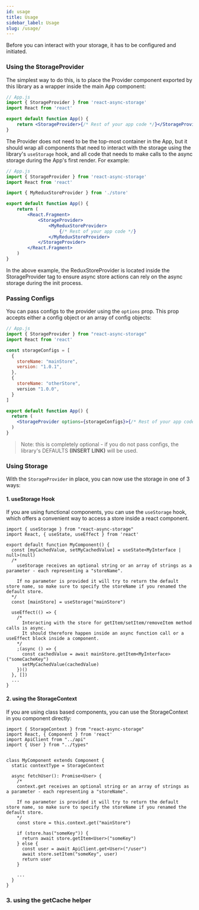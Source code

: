```yaml
---
id: usage
title: Usage
sidebar_label: Usage
slug: /usage/
---
```


Before you can interact with your storage, it has to be configured and initiated.

### Using the StorageProvider

The simplest way to do this, is to place the Provider component exported by this library as a wrapper inside the main App component:

```jsx
// App.js
import { StorageProvider } from 'react-async-storage'
import React from 'react'

export default function App() {
    return <StorageProvider>{/* Rest of your app code */}</StorageProvider>
}
```

The Provider does not need to be the top-most container in the App, but it should wrap all components that need to interact with the storage using the library's `useStorage` hook, and all code that needs to make calls to the async storage during the App's first render. For example:

```jsx
// App.js
import { StorageProvider } from 'react-async-storage'
import React from 'react'

import { MyReduxStoreProvider } from './store'

export default function App() {
    return (
        <React.Fragment>
            <StorageProvider>
                <MyReduxStoreProvider>
                    {/* Rest of your app code */}
                </MyReduxStoreProvider>
            </StorageProvider>
        </React.Fragment>
    )
}
```

In the above example, the ReduxStoreProvider is located inside the StorageProvider tag to ensure async store actions can rely on the async storage during the init process.

### Passing Configs

You can pass configs to the provider using the `options` prop. This prop accepts either a config object or an array of config objects:

```jsx
// App.js
import { StorageProvider } from "react-async-storage"
import React from 'react'

const storageConfigs = [
  {
    storeName: "mainStore",
    version: "1.0.1",
  },
  {
    storeName: "otherStore",
    version "1.0.0",
  }
]

export default function App() {
  return (
    <StorageProvider options={storageConfigs}>{/* Rest of your app code */}</StorageProvider>
  )
}

```

> Note: this is completely optional - if you do not pass configs, the library's DEFAULTS **(INSERT LINK)** will be used.

### Using Storage

With the `StorageProvider` in place, you can now use the storage in one of 3 ways:

#### 1. useStorage Hook

If you are using functional components, you can use the `useStorage` hook, which offers a convenient way to access a store inside a react component.

```tsx
import { useStorage } from "react-async-storage"
import React, { useState, useEffect } from 'react'

export default function MyComponent() {
  const [myCachedValue, setMyCachedValue] = useState<MyInterface | null>(null)
  /*
    useStorage receives an optional string or an array of strings as a parameter - each representing a "storeName".

    If no parameter is provided it will try to return the default store name, so make sure to specify the storeName if you renamed the default store.
  */
  const [mainStore] = useStorage("mainStore")

  useEffect(() => {
    /*
      Interacting with the store for getItem/setItem/removeItem method calls is async.
      It should therefore happen inside an async function call or a useEffect block inside a component.
    */
    ;(async () => {
      const cachedValue = await mainStore.getItem<MyInterface>("someCacheKey")
      setMyCachedValue(cachedValue)
    })()
  }, [])
  ...
}

```

#### 2. using the StorageContext

If you are using class based components, you can use the StorageContext in you component directly:

```tsx
import { StorageContext } from "react-async-storage"
import React, { Component } from 'react'
import ApiClient from "../api"
import { User } from "../types"


class MyComponent extends Component {
  static contextType = StorageContext

  async fetchUser(): Promise<User> {
    /*
    context.get receives an optional string or an array of strings as a parameter - each representing a "storeName".

    If no parameter is provided it will try to return the default store name, so make sure to specify the storeName if you renamed the default store.
    */
    const store = this.context.get("mainStore")

    if (store.has("someKey")) {
      return await store.getItem<User>("someKey")
    } else {
      const user = await ApiClient.get<User>("/user")
      await store.setItem("someKey", user)
      return user
    }

    ...
  }
}

```

### 3. using the getCache helper
